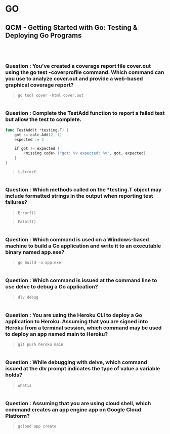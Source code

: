 # GO 

## QCM - Getting Started with Go: Testing & Deploying Go Programs
<br>
<br>


### **Question** : You've created a coverage report file cover.out using the go test -coverprofile command. Which command can you use to analyze cover.out and provide a web-based graphical coverage report?

> `go tool cover -html cover.out`


#
### **Question** : Complete the TestAdd function to report a failed test but allow the test to complete.

```go
func TestAdd(t *testing.T) {
	got := calc.Add(2, 1)
	expected := 3

	if got != expected {
		<missing code> ("got: %v expected: %v", got, expected)
	}
}
```

> `t.Errorf`


#
### **Question** : Which methods called on the *testing.T object may include formatted strings in the output when reporting test failures?

> `Errorf()`

> `Fatalf()`


#
### **Question** : Which command is used on a Windows-based machine to build a Go application and write it to an executable binary named app.exe?

> `go build -o app.exe`


#
### **Question** : Which command is issued at the command line to use delve to debug a Go application?

> `dlv debug`


#
### **Question** : You are using the Heroku CLI to deploy a Go application to Heroku. Assuming that you are signed into Heroku from a terminal session, which command may be used to deploy an app named main to Heroku?

> `git push heroku main`


#
### **Question** : While debugging with delve, which command issued at the dlv prompt indicates the type of value a variable holds?

> `whatis`


#
### **Question** : Assuming that you are using cloud shell, which command creates an app engine app on Google Cloud Platform?

> `gcloud app create`